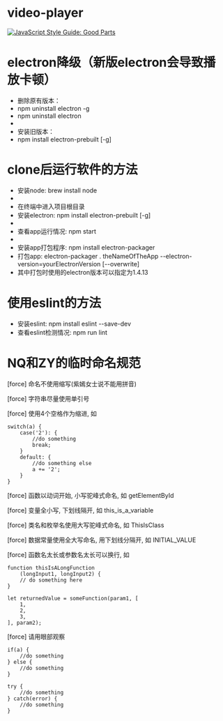 # video-player 
[![JavaScript Style Guide: Good Parts](https://img.shields.io/badge/code%20style-goodparts-brightgreen.svg?style=flat)](https://github.com/dwyl/goodparts "JavaScript The Good Parts")

# electron降级（新版electron会导致播放卡顿）
+ 删除原有版本：
+ npm uninstall electron -g
+ npm uninstall electron
+ 
+ 安装旧版本：
+ npm install electron-prebuilt [-g]

# clone后运行软件的方法
+ 安装node: brew install node
+
+ 在终端中进入项目根目录
+ 安装electron: npm install electron-prebuilt [-g]
+
+ 查看app运行情况: npm start
+
+ 安装app打包程序: npm install electron-packager
+ 打包app: electron-packager . theNameOfTheApp --electron-version=yourElectronVersion [--overwrite]
+ 其中打包时使用的electron版本可以指定为1.4.13

# 使用eslint的方法
+ 安装eslint: npm install eslint --save-dev
+ 查看eslint检测情况: npm run lint

# NQ和ZY的临时命名规范
[force] 命名不使用缩写(紫嫣女士说不能用拼音)

[force] 字符串尽量使用单引号

[force] 使用4个空格作为缩进, 如

    switch(a) {
        case('2'): {
            //do something
            break;
        }
        default: {
            //do something else
            a += '2';
        }
    }

[force] 函数以动词开始, 小写驼峰式命名, 如 getElementById

[force] 变量全小写, 下划线隔开, 如 this_is_a_variable

[force] 类名和枚举名使用大写驼峰式命名, 如 ThisIsClass

[force] 数据常量使用全大写命名, 用下划线分隔开, 如 INITIAL_VALUE

[force] 函数名太长或参数名太长可以换行, 如 

    function thisIsALongFunction
        (longInput1, longInput2) {
        // do something here
    }

    let returnedValue = someFunction(param1, [
        1,
        2,
        3,
    ], param2);

[force] 请用眼部观察

    if(a) {
        //do something
    } else {
        //do something
    }

    try {
        //do something
    } catch(error) {
        //do something
    }
